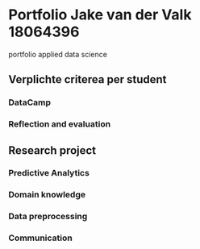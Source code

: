 # Portfolio Jake van der Valk 18064396 
portfolio applied data science

## Verplichte criterea per student
### DataCamp

### Reflection and evaluation


## Research project

### Predictive Analytics
### Domain knowledge
### Data preprocessing
### Communication
